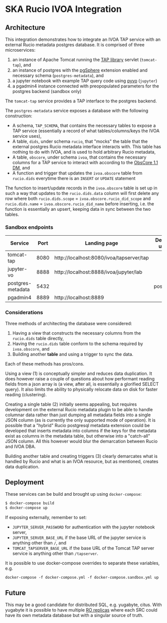 # SKA Rucio IVOA Integration

## Architecture

This integration demonstrates how to integrate an IVOA TAP service with an external Rucio metadata postgres database. It is comprised of three microservices:

1. an instance of Apache Tomcat running the [TAP library](http://cdsportal.u-strasbg.fr/taptuto/index.html) servlet (`tomcat-tap`), and
2. an instance of postgres with the [pgSphere](https://pgsphere.github.io/) extension enabled and necessary schema (`postgres-metadata`), and 
3. a jupyter notebook with example TAP query code using [pyvo](https://pypi.org/project/pyvo/) (`jupyter`)
4. a pgadmin4 instance connected with preopopulated parameters for the postgres backend (sandbox only)

The `tomcat-tap` service provides a TAP interface to the postgres backend.

The `postgres-metadata` service exposes a database with the following construction:

- A schema, `TAP_SCHEMA`, that contains the necessary tables to expose a TAP service (essentially a record of what tables/columns/keys the IVOA service uses),
- A table, `dids`, under schema `rucio`, that "mocks" the table that the external postgres Rucio metadata interface interacts with. This table has nothing to do with IVOA, and is used to hold arbitrary Rucio metadata,
- A table, `obscore`, under schema `ivoa`, that contains the necessary columns for a TAP service to interact with according to the [ObsCore 1.1 DM](https://www.ivoa.net/documents/ObsCore/), and
- A function and trigger that updates the `ivoa.obscore` table from `rucio.dids` everytime there is an `INSERT` or `UPDATE` statement

The function to insert/update records in the `ivoa.obscore` table is set up in such a way that updates to the `rucio.dids.data` column will first delete any row where both `rucio.dids.scope` = `ivoa.obscore.rucio_did_scope` and `rucio.dids.name` = `ivoa.obscore.rucio_did_name` before inserting, i.e. the function is essentially an upsert, keeping data in sync between the two tables.

### Sandbox endpoints

| Service | Port | Landing page | Default user | Default password | Other credentials |
|---------|------|--------------|--------------|------------------|-------------------|
| tomcat-tap | 8080 | http://localhost:8080/ivoa/tapserver/tap | | | |
| jupyter-vo | 8888 | http://localhost:8888/ivoa/jupyter/lab | | secret |  |
| postgres-metadata | 5432 | | postgres | secret | database=metadata |
| pgadmin4 | 8889 | http://localhost:8889 | | secret | |

### Considerations

Three methods of architecting the database were considered:

1. Having a view that constructs the necessary columns from the `rucio.dids` table directly,
2. Having the `rucio.dids` table conform to the schema required by `ivoa.obscore`, and 
3. Building another **table** and using a trigger to sync the data.

Each of these methods has pros/cons. 

Using a view (1) is conceptually simpler and reduces data duplication. It does however raise a couple of questions about how performant reading fields from a json array is (a view, after all, is essentially a glorified SELECT query). It also limits the ability to physically relocate data on disk for faster reading (clustering).

Creating a single table (2) initially seems appealing, but requires  development on the external Rucio metadata plugin to be able to handle columnar data rather than just dumping all metadata fields into a single JSON column (as is currently the only supported mode of operation). It is possible that a "hybrid" Rucio postgresql metadata extension could be developed that inserts metadata into columns if the keys for the metadata exist as columns in the metadata table, but otherwise into a "catch-all" JSON column. All this however would blur the demarcation between Rucio and IVOA DBA.

Building another table and creating triggers (3) clearly demarcates what is handled by Rucio and what is an IVOA resource, but as mentioned, creates data duplication.

## Deployment

These services can be build and brought up using `docker-compose`:

```bash
$ docker-compose build
$ docker-compose up
```

If exposing externally, remember to set:

- `JUPYTER_SERVER_PASSWORD` for authentication with the jupyter notebook server,
- `JUPYTER_SERVER_BASE_URL` if the base URL of the jupyter service is anything other than `/`, and
- `TOMCAT_TAPSERVER_BASE_URL` if the base URL of the Tomcat TAP server service is anything other than `/tapserver`.

It is possible to use docker-compose overrides to separate these variables, e.g. 

`docker-compose -f docker-compose.yml -f docker-compose.sandbox.yml up`

## Future

This may be a good candidate for distributed SQL, e.g. yugabyte, citus. With yugabyte it is possible to have multiple [RO replicas](https://docs.yugabyte.com/preview/architecture/docdb-replication/read-replicas/) where each SRC could have its own metadata database but with a singular source of truth.






